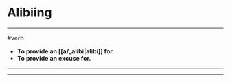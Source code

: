 # Alibiing
---
#verb
- **To provide an [[a/_alibi|alibi]] for.**
- **To provide an excuse for.**
---
---
